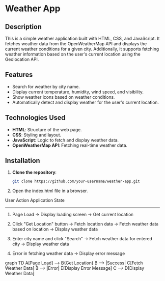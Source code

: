 # Weather App

## Description

This is a simple weather application built with HTML, CSS, and JavaScript. It fetches weather data from the OpenWeatherMap API and displays the current weather conditions for a given city. Additionally, it supports fetching weather information based on the user's current location using the Geolocation API.

## Features

- Search for weather by city name.
- Display current temperature, humidity, wind speed, and visibility.
- Show weather icons based on weather conditions.
- Automatically detect and display weather for the user's current location.

## Technologies Used

- **HTML**: Structure of the web page.
- **CSS**: Styling and layout.
- **JavaScript**: Logic to fetch and display weather data.
- **OpenWeatherMap API**: Fetching real-time weather data.

## Installation

1. **Clone the repository**:

   ```bash
   git clone https://github.com/your-username/weather-app.git
2. Open the index.html file in a browser.

User Action                             Application State
-----------                             -----------------
1. Page Load                            -> Display loading screen
                                          -> Get current location

2. Click "Get Location" button          -> Fetch location data
                                          -> Fetch weather data based on location
                                          -> Display weather data

3. Enter city name and click "Search"   -> Fetch weather data for entered city
                                          -> Display weather data

4. Error in fetching weather data       -> Display error message

graph TD
    A[Page Load] --> B{Get Location}
    B --> |Success| C[Fetch Weather Data]
    B --> |Error| E[Display Error Message]
    C --> D[Display Weather Data]



